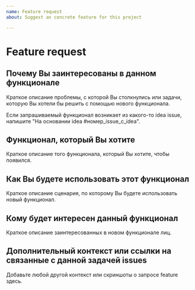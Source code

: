 ```yaml
---
name: Feature request
about: Suggest an concrete feature for this project

---
```


# Feature request

## Почему Вы заинтересованы в данном функционале

Краткое описание проблемы, с которой Вы столкнулись или задачи, которую Вы хотели бы решить с помощью нового функционала.

Если запрашиваемый функционал возникает из какого-то idea issue, напишите "На основании idea  #номер_issue_с_idea".
<!-- Например: трудно отслеживать работоспособность Django-проекта в онлайн, было бы удобно иметь механизм логгирования. -->

## Функционал, который Вы хотите

Краткое описание того функционала, который Вы хотите, чтобы появился.
<!-- Например: можно добавить поддержку стандартного механизма логгирования в Django. -->

## Как Вы будете использовать этот функционал

Краткое описание сценария, по которому Вы будете использовать новый функционал.
<!-- Например: буду смотреть по логам, все ли компоненты работают нормально. -->

## Кому будет интересен данный функционал

Краткое описание заинтересованных в новом функционале лиц.
<!-- Например: после введения новой системы логгирования разработчикам станет гораздо проще проводить отладку и отслеживать работоспособность системы. -->

## Дополнительный контекст или ссылки на связанные с данной задачей issues

Добавьте любой другой контекст или скриншоты о запросе feature здесь.
<!-- Например: система логгирования не должна сильно нагружать приложение. -->
